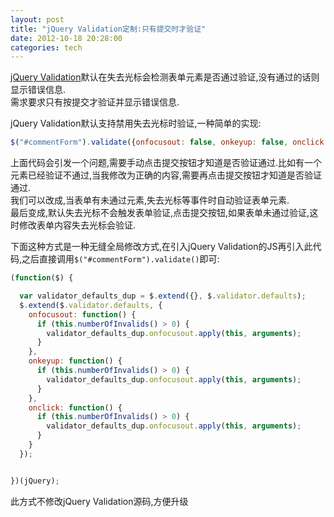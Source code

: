 ```yaml
---
layout: post
title: "jQuery Validation定制:只有提交时才验证"
date: 2012-10-18 20:28:00
categories: tech
---
```


[jQuery Validation](http://bassistance.de/jquery-plugins/jquery-plugin-validation/)默认在失去光标会检测表单元素是否通过验证,没有通过的话则显示错误信息.  
需求要求只有按提交才验证并显示错误信息.

jQuery Validation默认支持禁用失去光标时验证,一种简单的实现:

```javascript
$("#commentForm").validate({onfocusout: false, onkeyup: false, onclick: false});
```

上面代码会引发一个问题,需要手动点击提交按钮才知道是否验证通过.比如有一个元素已经验证不通过,当我修改为正确的内容,需要再点击提交按钮才知道是否验证通过.  
我们可以改成,当表单有未通过元素,失去光标等事件时自动验证表单元素.  
最后变成,默认失去光标不会触发表单验证,点击提交按钮,如果表单未通过验证,这时修改表单内容失去光标会验证.

下面这种方式是一种无缝全局修改方式,在引入jQuery Validation的JS再引入此代码,之后直接调用`$("#commentForm").validate()`即可:

```javascript
(function($) {

  var validator_defaults_dup = $.extend({}, $.validator.defaults);
  $.extend($.validator.defaults, {
    onfocusout: function() {
      if (this.numberOfInvalids() > 0) {
        validator_defaults_dup.onfocusout.apply(this, arguments);
      }
    },
    onkeyup: function() {
      if (this.numberOfInvalids() > 0) {
        validator_defaults_dup.onfocusout.apply(this, arguments);
      }
    },
    onclick: function() {
      if (this.numberOfInvalids() > 0) {
        validator_defaults_dup.onfocusout.apply(this, arguments);
      }
    }
  });


})(jQuery);
```

此方式不修改jQuery Validation源码,方便升级
